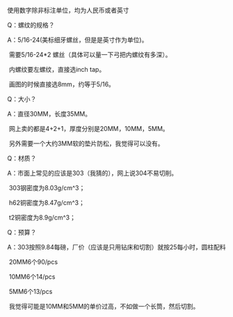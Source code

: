 使用数字除非标注单位，均为人民币或者英寸

Q：螺纹的规格？

A：5/16-24(美标细牙螺丝，但是是英寸作为单位)。

​		需要5/16-24*2 螺丝（具体可以量一下弓把内螺纹有多深）。

​		内螺纹要左螺纹，直接选inch tap。

​		画图的时候直接选8mm，约等于5/16。

Q：大小？

A：直径30MM，长度35MM。

​		网上卖的都是4+2+1，厚度分别是20MM，10MM，5MM。

​		另外需要一个大约3MM软的垫片防松，我觉得可以没有。

Q：材质？

A：市面上常见的应该是303（我猜的），网上说304不易切削。

​		303钢密度为8.03g/cm^3；

​		h62铜密度为8.47g/cm^3；

​		t2铜密度为8.9g/cm^3；		

Q：预算？

A：303按照9.84每磅，厂价（应该是只用钻床和切割）就按25每小时，圆柱配料

​		20MM6个90/pcs

​		10MM6个14/pcs

​		5MM6个13/pcs

​		我觉得可能是10MM和5MM的单价过高，不如做一个长筒，然后切割。

